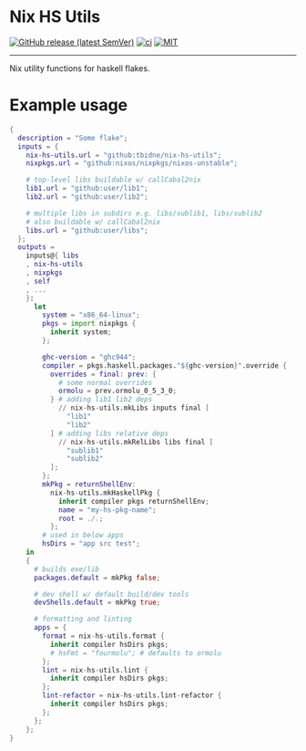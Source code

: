 # Nix HS Utils

[![GitHub release (latest SemVer)](https://img.shields.io/github/v/release/tbidne/nix-hs-utils?include_prereleases&sort=semver&labelColor=2f353e)](https://github.com/tbidne/nix-hs-utils/releases/)
[![ci](http://img.shields.io/github/actions/workflow/status/tbidne/nix-hs-utils/ci.yaml?branch=main)](https://github.com/tbidne/nix-hs-utils/actions/workflows/ci.yaml)
[![MIT](https://img.shields.io/github/license/tbidne/nix-hs-utils?color=blue&labelColor=2f353e)](https://opensource.org/licenses/MIT)

---

Nix utility functions for haskell flakes.

# Example usage

```nix
{
  description = "Some flake";
  inputs = {
    nix-hs-utils.url = "github:tbidne/nix-hs-utils";
    nixpkgs.url = "github:nixos/nixpkgs/nixos-unstable";

    # top-level libs buildable w/ callCabal2nix
    lib1.url = "github:user/lib1";
    lib2.url = "github:user/lib2";

    # multiple libs in subdirs e.g. libs/sublib1, libs/sublib2
    # also buildable w/ callCabal2nix
    libs.url = "github:user/libs";
  };
  outputs =
    inputs@{ libs
    , nix-hs-utils
    , nixpkgs
    , self
    , ...
    }:
      let
        system = "x86_64-linux";
        pkgs = import nixpkgs {
          inherit system;
        };

        ghc-version = "ghc944";
        compiler = pkgs.haskell.packages."${ghc-version}".override {
          overrides = final: prev: {
            # some normal overrides
            ormolu = prev.ormolu_0_5_3_0;
          } # adding lib1 lib2 deps
            // nix-hs-utils.mkLibs inputs final [
              "lib1"
              "lib2"
          ] # adding libs relative deps
            // nix-hs-utils.mkRelLibs libs final [
              "sublib1"
              "sublib2"
          ];
        };
        mkPkg = returnShellEnv:
          nix-hs-utils.mkHaskellPkg {
            inherit compiler pkgs returnShellEnv;
            name = "my-hs-pkg-name";
            root = ./.;
          };
        # used in below apps
        hsDirs = "app src test";
    in
    {
      # builds exe/lib
      packages.default = mkPkg false;

      # dev shell w/ default build/dev tools
      devShells.default = mkPkg true;

      # formatting and linting
      apps = {
        format = nix-hs-utils.format {
          inherit compiler hsDirs pkgs;
          # hsFmt = "fourmolu"; # defaults to ormolu
        };
        lint = nix-hs-utils.lint {
          inherit compiler hsDirs pkgs;
        };
        lint-refactor = nix-hs-utils.lint-refactor {
          inherit compiler hsDirs pkgs;
        };
      };
    };
}
```